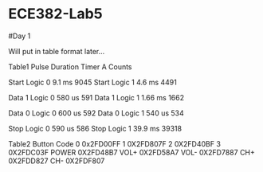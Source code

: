 ECE382-Lab5
===========

#Day 1

Will put in table format later... 

Table1
Pulse   Duration    Timer A Counts

Start Logic 0   9.1 ms    9045
Start Logic 1   4.6 ms    4491

Data 1 Logic 0    580 us    591
Data 1 Logic 1    1.66 ms   1662

Data 0 Logic 0    600 us    592
Data 0 Logic 1    540 us    534

Stop Logic 0    590 us    586
Stop Logic 1    39.9 ms   39318

Table2
Button    Code
0   0x2FD00FF
1   0X2FD807F
2   0X2FD40BF
3   0X2FDC03F
POWER   0X2FD48B7
VOL+    0X2FD58A7
VOL-    0X2FD7887
CH+   0X2FDD827
CH-   0X2FDF807
